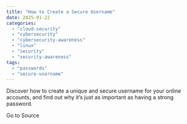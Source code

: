 ```yaml
---
title: "How to Create a Secure Username"
date: 2025-01-22
categories: 
  - "cloud-security"
  - "cybersecurity"
  - "cybersecurity-awareness"
  - "linux"
  - "security"
  - "security-awareness"
tags: 
  - "passwords"
  - "secure-username"
---
```


Discover how to create a unique and secure username for your online accounts, and find out why it’s just as important as having a strong password.

Go to Source
